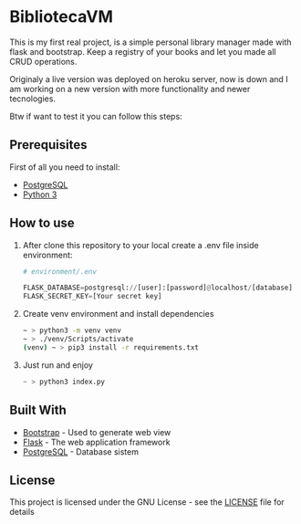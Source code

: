 # BibliotecaVM

This is my first real project, is a simple personal library manager made with flask and bootstrap. Keep a registry of your books and let you made all CRUD operations.

Originaly a live version was deployed on heroku server, now is down and I am working on a new version with more functionality and newer tecnologies.

Btw if want to test it you can follow this steps:

## Prerequisites

First of all you need to install:

- [PostgreSQL](https://www.postgresql.org/download/)
- [Python 3](https://www.python.org/downloads/)

## How to use

1. After clone this repository to your local create a .env file inside environment:

    ```python
    # environment/.env

    FLASK_DATABASE=postgresql://[user]:[password]@localhost/[database]
    FLASK_SECRET_KEY=[Your secret key]
    ```

2. Create venv environment and install dependencies

    ```bash
    ~ > python3 -m venv venv
    ~ > ./venv/Scripts/activate
    (venv) ~ > pip3 install -r requirements.txt
    ```

3. Just run and enjoy

    ```python
    ~ > python3 index.py
    ```

## Built With

- [Bootstrap](https://getbootstrap.com/) - Used to generate web view
- [Flask](https://flask.palletsprojects.com/en/2.2.x/) - The web application framework
- [PostgreSQL](https://maven.apache.org/) - Database sistem

## License

This project is licensed under the GNU License - see the [LICENSE](LICENSE) file for details
